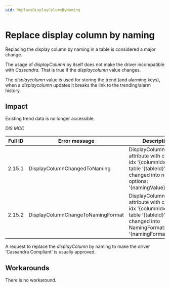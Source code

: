 ```yaml
---
uid: ReplaceDisplayColumnByNaming
---
```


# Replace display column by naming

Replacing the display column by naming in a table is considered a major change.

The usage of *displayColumn* by itself does not make the driver incompatible with *Cassandra*. That is true if the *displaycolumn* value changes.

The *displaycolumn* value is used for storing the trend (and alarming keys), when a *displaycolumn* updates it breaks the link to the trending/alarm history.

## Impact

Existing trend data is no longer accessible.

*DIS MCC*

| Full ID | Error message | Description |
|---------|---------------|-------------|
| 2.15.1  | DisplayColumnChangedToNaming | DisplayColumn attribute with column idx '{columnIdx}' on table '{tableId}' was changed into naming options: '{namingValue}'. |
| 2.15.2  | DisplayColumnChangeToNamingFormat | DisplayColumn attribute with column idx '{columnIdx}' on table '{tableId}' was changed into NamingFormat: '{namingFormatValue}'. |

A request to replace the *displayColumn* by naming to make the driver 'Cassandra Compliant' is usually approved.

## Workarounds

There is no workaround.